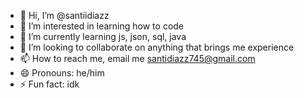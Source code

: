 - 👋 Hi, I’m @santiidiazz
- 👀 I’m interested in learning how to code 
- 🌱 I’m currently learning js, json, sql, java
- 💞️ I’m looking to collaborate on anything that brings me experience
- 📫 How to reach me, email me santidiazz745@gmail.com
- 😄 Pronouns: he/him
- ⚡ Fun fact: idk

<!---
santiidiazz/santiidiazz is a ✨ special ✨ repository because its `README.md` (this file) appears on your GitHub profile.
You can click the Preview link to take a look at your changes.
--->
